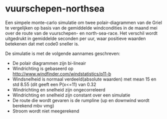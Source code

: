# vuurschepen-northsea

Een simpele monte-carlo simulatie om twee polair-diagrammen van de Griel te vergelijken op basis van de gemiddelde windcondities in de maand mei over de route van de vuurschepen- en north-sea-race. Het verschil wordt uitgedrukt in gemiddelde seconden per uur, waar positieve waarden betekenen dat met code0 sneller is. 

De simulatie is met de volgende aannames geschreven:
- De polair diagrammen zijn bi-lineair
- Windrichting is gebaseerd op http://www.windfinder.com/windstatistics/p11-b
- Windsnelheid is normaal verdeeld(absolute waarden) met mean 15 en std 8.55 (dit geeft een P(x<=11) van 0.32 
- Windrichting en snelheid zijn ongecorreleerd
- Windrichting en snelheid zijn constant over een simulatie
- De route die wordt gevaren is de rumpline (up en downwind wordt berekend mbv vmg)
- Stroom wordt niet meegerekend
